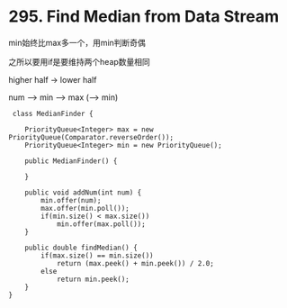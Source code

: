 # 295. Find Median from Data Stream

min始终比max多一个，用min判断奇偶

之所以要用if是要维持两个heap数量相同

&#x20;          higher half -> lower half

num --> min       -->     max        (--> min)

```
 class MedianFinder {
    
    PriorityQueue<Integer> max = new PriorityQueue(Comparator.reverseOrder());
    PriorityQueue<Integer> min = new PriorityQueue();

    public MedianFinder() {
        
    }
    
    public void addNum(int num) {
        min.offer(num);
        max.offer(min.poll());
        if(min.size() < max.size())
            min.offer(max.poll());
    }
    
    public double findMedian() {
        if(max.size() == min.size())
            return (max.peek() + min.peek()) / 2.0;
        else 
            return min.peek();
    }
}
```
